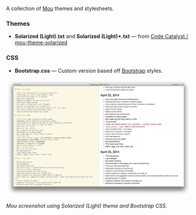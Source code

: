 A collection of [Mou](http://mouapp.com/) themes and stylesheets.

### Themes

- **Solarized (Light).txt** and **Solarized (Light)+.txt** &mdash; from [Code Catalyst / mou-theme-solarized](https://github.com/CodeCatalyst/mou-theme-solarized)

### CSS

- **Bootstrap.css** &mdash; Custom version based off [Bootstrap](http://getbootstrap.com) styles.

![Solarized (Light) theme and Bootstrap CSS](mou-screenshot.png)

*Mou screenshot using Solarized (Light) theme and Bootstrap CSS.*